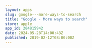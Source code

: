 ```yaml
---
layout: apps
slug: google---more-ways-to-search
title: "Google - More ways to search"
store: apple
app_id: 284815942
date: 2024-05-28T14:00:43Z
published: 2019-02-12T08:00:00Z
---
```


